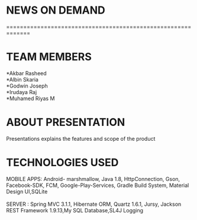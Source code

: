 # NEWS ON DEMAND
=============================================================

TEAM MEMBERS
=============================================================

*Akbar Rasheed<br>
*Albin Skaria<br>
*Godwin Joseph<br>
*Irudaya Raj<br>
*Muhamed Riyas M<br>



ABOUT PRESENTATION
=============================================================

Presentations explains the features and scope of the product

TECHNOLOGIES USED
=============================================================
MOBILE APPS: Android- marshmallow, Java 1.8, HttpConnection, Gson, Facebook-SDK, FCM, Google-Play-Services, Gradle Build System, Material Design UI,SQLite
<br><br>
SERVER : Spring MVC 3.1.1, Hibernate ORM, Quartz 1.6.1, Jursy, Jackson REST Framework 1.9.13,My SQL Database,SL4J Logging






